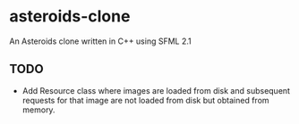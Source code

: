 asteroids-clone
===============

An Asteroids clone written in C++ using SFML 2.1

## TODO
* Add Resource class where images are loaded from disk and subsequent requests for that image are not loaded from disk but obtained from memory.
